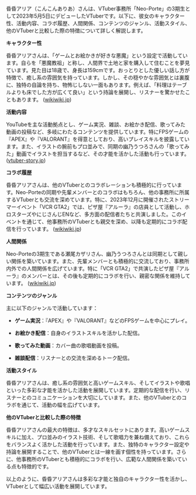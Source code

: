 昏昏アリア（こんこんありあ）さんは、VTuber事務所「Neo-Porte」の3期生として2023年5月5日にデビューしたVTuberです。以下に、彼女のキャラクター性、活動内容、コラボ履歴、人間関係、コンテンツのジャンル、活動スタイル、他のVTuberと比較した際の特徴について詳しく解説します。

**キャラクター性**

昏昏アリアさんは、「ゲームとお絵かきが好きな悪魔」という設定で活動しています。自らを「悪魔教祖」と称し、人間界で土地と家を購入して住むことを夢見ています。見た目は18歳で、身長は159cmです。おっとりとした優しい話し方が特徴で、癒し系の雰囲気を持っています。しかし、その穏やかな雰囲気とは裏腹に、独特の自論を持ち、物怖じしない一面もあります。例えば、「料理はテーブルよりも床でした方が広くて良い」という持論を展開し、リスナーを驚かせたこともあります。 ([wikiwiki.jp](https://wikiwiki.jp/neo-porte/%E6%98%8F%E6%98%8F%E3%82%A2%E3%83%AA%E3%82%A2?utm_source=openai))

**活動内容**

YouTubeを主な活動拠点とし、ゲーム実況、雑談、お絵かき配信、歌ってみた動画の投稿など、多岐にわたるコンテンツを提供しています。特にFPSゲームの『APEX』や『VALORANT』を得意としており、高いプレイスキルを披露しています。また、イラストの腕前もプロ並みで、同期の幽乃うつろさんの「歌ってみた」動画でイラストを担当するなど、その才能を活かした活動も行っています。 ([vtuber-story.jp](https://vtuber-story.jp/konkonaria-nakanohito/?utm_source=openai))

**コラボ履歴**

昏昏アリアさんは、他のVTuberとのコラボレーションも積極的に行っています。Neo-Porteの同期や先輩メンバーとのコラボはもちろん、他の事務所に所属するVTuberとも交流を深めています。特に、2023年12月に開催されたストリーマーイベント「VCR GTA2」では、ピザ屋『アルーラ』の店員として活動し、ホロスターズやにじさんじENなど、多方面の配信者たちと共演しました。このイベントを通じて、他事務所のVTuberとも親交を深め、以降も定期的にコラボ配信を行っています。 ([wikiwiki.jp](https://wikiwiki.jp/neo-porte/%E6%98%8F%E6%98%8F%E3%82%A2%E3%83%AA%E3%82%A2?utm_source=openai))

**人間関係**

Neo-Porteの3期生である瀬尾カザリさん、幽乃うつろさんとは同期として親しい関係を築いています。また、先輩メンバーとも積極的に交流しており、事務所内外での人間関係を広げています。特に「VCR GTA2」で共演したピザ屋『アルーラ』のメンバーとは、その後も定期的にコラボを行い、親密な関係を維持しています。 ([wikiwiki.jp](https://wikiwiki.jp/neo-porte/%E6%98%8F%E6%98%8F%E3%82%A2%E3%83%AA%E3%82%A2?utm_source=openai))

**コンテンツのジャンル**

主に以下のジャンルで活動しています：

- **ゲーム実況**：『APEX』や『VALORANT』などのFPSゲームを中心にプレイ。

- **お絵かき配信**：自身のイラストスキルを活かした配信。

- **歌ってみた動画**：カバー曲の歌唱動画を投稿。

- **雑談配信**：リスナーとの交流を深めるトーク配信。

**活動スタイル**

昏昏アリアさんは、癒し系の雰囲気と高いゲームスキル、そしてイラストや歌唱といった多彩な才能を活かした活動を展開しています。定期的な配信を行い、リスナーとのコミュニケーションを大切にしています。また、他のVTuberとのコラボを通じて、活動の幅を広げています。

**他のVTuberと比較した際の特徴**

昏昏アリアさんの最大の特徴は、多才なスキルセットにあります。高いゲームスキルに加え、プロ並みのイラスト技術、そして歌唱力を兼ね備えており、これらをバランスよく活かした活動を行っています。また、独特のキャラクター設定や持論を展開することで、他のVTuberとは一線を画す個性を持っています。さらに、他事務所のVTuberとも積極的にコラボを行い、広範な人間関係を築いている点も特徴的です。

以上のように、昏昏アリアさんは多彩な才能と独自のキャラクター性を活かし、VTuberとして幅広い活動を展開しています。 